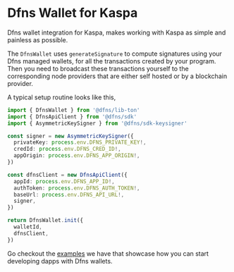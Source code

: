 # Dfns Wallet for Kaspa

Dfns wallet integration for Kaspa, makes working with Kaspa as simple and painless as possible.

The `DfnsWallet` uses `generateSignature` to compute signatures using your Dfns managed wallets, for all the transactions created by your program. Then you need to broadcast these transactions yourself to the corresponding node providers that are either self hosted or by a blockchain provider.

A typical setup routine looks like this,

```typescript
import { DfnsWallet } from '@dfns/lib-ton'
import { DfnsApiClient } from '@dfns/sdk'
import { AsymmetricKeySigner } from '@dfns/sdk-keysigner'

const signer = new AsymmetricKeySigner({
  privateKey: process.env.DFNS_PRIVATE_KEY!,
  credId: process.env.DFNS_CRED_ID!,
  appOrigin: process.env.DFNS_APP_ORIGIN!,
})

const dfnsClient = new DfnsApiClient({
  appId: process.env.DFNS_APP_ID!,
  authToken: process.env.DFNS_AUTH_TOKEN!,
  baseUrl: process.env.DFNS_API_URL!,
  signer,
})

return DfnsWallet.init({
  walletId,
  dfnsClient,
})
```

Go checkout the [examples](../../examples/libs/kaspa) we have that showcase how you can start developing dapps with Dfns wallets.
